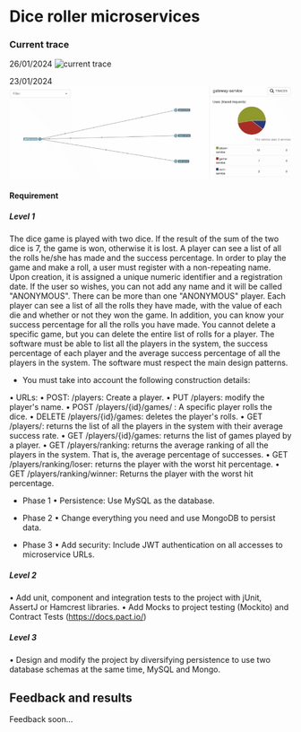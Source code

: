 # Dice roller microservices

### Current trace

26/01/2024
![current trace](dice-roller-microservices-use-trace2-1.gif)

23/01/2024
![current trace](dice-roller-microservices-use-trace.gif)

#### Requirement

##### Level 1

The dice game is played with two dice. If the result of the sum of the two dice is 7, the game is won, otherwise it is lost. A player can see a list of all the rolls he/she has made and the success percentage.
In order to play the game and make a roll, a user must register with a non-repeating name. Upon creation, it is assigned a unique numeric identifier and a registration date. If the user so wishes, you can not add any name and it will be called "ANONYMOUS". There can be more than one "ANONYMOUS" player.
Each player can see a list of all the rolls they have made, with the value of each die and whether or not they won the game. In addition, you can know your success percentage for all the rolls you have made.
You cannot delete a specific game, but you can delete the entire list of rolls for a player.
The software must be able to list all the players in the system, the success percentage of each player and the average success percentage of all the players in the system.
The software must respect the main design patterns.

- You must take into account the following construction details:

• URLs:
• POST: /players: Create a player.
• PUT /players: modify the player's name.
• POST /players/{id}/games/ : A specific player rolls the dice.
• DELETE /players/{id}/games: deletes the player's rolls.
• GET /players/: returns the list of all the players in the system with their average success rate.
• GET /players/{id}/games: returns the list of games played by a player.
• GET /players/ranking: returns the average ranking of all the players in the system. That is, the average percentage of successes.
• GET /players/ranking/loser: returns the player with the worst hit percentage.
• GET /players/ranking/winner: Returns the player with the worst hit percentage.

- Phase 1
• Persistence: Use MySQL as the database.

- Phase 2
• Change everything you need and use MongoDB to persist data.

- Phase 3
• Add security: Include JWT authentication on all accesses to microservice URLs.


##### Level 2

• Add unit, component and integration tests to the project with jUnit, AssertJ or Hamcrest libraries.
• Add Mocks to project testing (Mockito) and Contract Tests (https://docs.pact.io/)

##### Level 3

• Design and modify the project by diversifying persistence to use two database schemas at the same time, MySQL and Mongo.


## Feedback and results

Feedback soon...